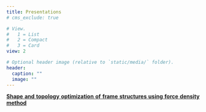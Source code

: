 ```yaml
---
title: Presentations
# cms_exclude: true

# View.
#   1 = List
#   2 = Compact
#   3 = Card
view: 2

# Optional header image (relative to `static/media/` folder).
header:
  caption: ""
  image: ""
---
```


<DIV align="justify">

<a href="WCSMO13-0521.pdf" target="_blank" font face = "Times New Roman" font size = 30 ><b>Shape and topology optimization of frame structures using force density method</b></a><br>  


</DIV>